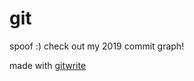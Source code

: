 # git
spoof :) check out my 2019 commit graph!

made with [gitwrite](https://github.com/yodalightsabr/gitwrite)
